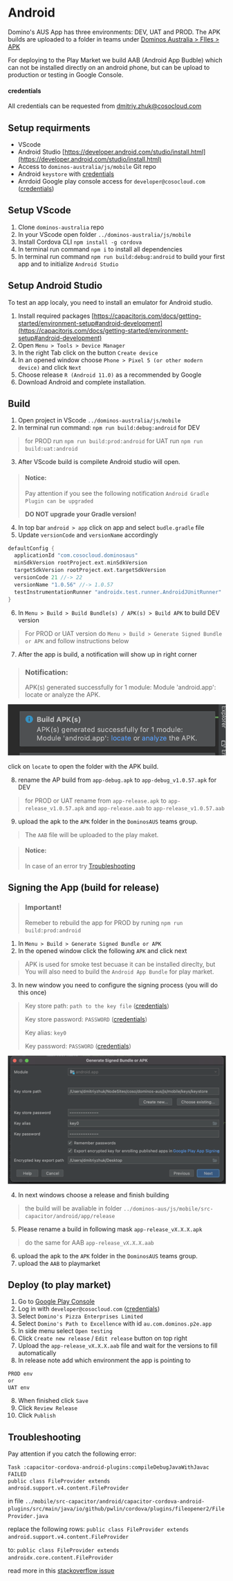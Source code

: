 # Android

Domino's AUS App has three environments: DEV, UAT and PROD. The APK builds are uploaded to a folder in teams under [Dominos Australia > FIles > APK](https://connectsolutionscorp.sharepoint.com/:f:/r/sites/BravoTeam/Shared%20Documents/Dominos%20Australia/APK?csf=1&web=1&e=xDbPeO)

For deploying to the Play Market we build AAB (Android App Budble) which can not be installed directly on an android phone, but can be upload to production or testing in Google Console.

#### credentials

All credentials can be requested from [dmitriy.zhuk@cosocloud.com](mailto:dmitriy.zhuk@cosocloud.com)

## Setup requirments

- VScode
- Android Studio [https://developer.android.com/studio/install.html](https://developer.android.com/studio/install.html)
- Access to `dominos-australia/js/mobile` Git repo
- Android `keystore` with [credentials](#credentials)
- Anrdoid Google play console access for `developer@cosocloud.com` ([credentials](#credentials))

## Setup VScode

1. Clone `dominos-australia` repo
2. In your VScode open folder `../dominos-australia/js/mobile`
3. Install Cordova CLI `npm install -g cordova`
4. In terminal run command `npm i` to install all dependencies
5. In terminal run command `npm run build:debug:android` to build your first app and to initialize `Android Studio`

## Setup Android Studio

To test an app localy, you need to install an emulator for Android studio.

1.  Install required packages [https://capacitorjs.com/docs/getting-started/environment-setup#android-development](https://capacitorjs.com/docs/getting-started/environment-setup#android-development)
2.  Open `Menu > Tools > Device Manager`
3.  In the right Tab click on the button `Create device`
4.  In an opened window choose `Phone > Pixel 5 (or other modern device)` and click `Next`
5.  Choose release `R (Android 11.0)` as a recommended by Google
6.  Download Android and complete installation.

## Build

1. Open project in VScode `../dominos-australia/js/mobile`
2. In terminal run command: `npm run build:debug:android` for DEV

> for PROD run `npm run build:prod:android`
> for UAT run `npm run build:uat:android`

3. After VScode build is compilete Android studio will open.

> #### Notice:
>
> Pay attention if you see the following notification `Android Gradle Plugin can be upgraded`
>
> **DO NOT upgrade your Gradle version!**

4. In top bar `android > app` click on app and select `budle.gradle` file
5. Update `versionCode` and `versionName` accordingly

```gradle
defaultConfig {
  applicationId "com.cosocloud.dominosaus"
  minSdkVersion rootProject.ext.minSdkVersion
  targetSdkVersion rootProject.ext.targetSdkVersion
  versionCode 21 //-> 22
  versionName "1.0.56" //-> 1.0.57
  testInstrumentationRunner "androidx.test.runner.AndroidJUnitRunner"
}
```

6. In `Menu > Build > Build Bundle(s) / APK(s) > Build APK` to build DEV version

> For PROD or UAT version do `Menu > Build > Generate Signed Bundle or APK` and follow instructions below

7. After the app is build, a notification will show up in right corner

> ### Notification:
>
> APK(s) generated successfully for 1 module: Module 'android.app': locate or analyze the APK.

![Notification Location](../assets/android/notification-location.png)

click on `locate` to open the folder with the APK build.

8. rename the AP build from `app-debug.apk` to `app-debug_v1.0.57.apk` for DEV

> for PROD or UAT rename from `app-release.apk` to `app-release_v1.0.57.apk`
> and `app-release.aab` to `app-release_v1.0.57.aab`

9. upload the apk to the `APK` folder in the `DominosAUS` teams group.

> The `AAB` file will be uploaded to the play maket.

> #### Notice:
>
> In case of an error try [Troubleshooting](#Troubleshooting)

## Signing the App (build for release)

> ### Important!
>
> Remeber to rebuild the app for PROD by runing `npm run build:prod:android`

1. In `Menu > Build > Generate Signed Bundle or APK`
2. In the opened window click the following `APK` and click next

> APK is used for smoke test becuase it can be installed direclty, but
> You will also need to build the `Android App Bundle` for play market.

3. In new window you need to configure the signing process (you will do this once)

> Key store path: `path to the key file` ([credentials](#credentials))
>
> Key store password: `PASSWORD` ([credentials](#credentials))
>
> Key alias: `key0`
>
> Key password: `PASSWORD` ([credentials](#credentials))

![Signing android app](../assets/android/siging-android-app.png)

4. In next windows choose a release and finish building

> the build will be avaliable in folder `../dominos-aus/js/mobile/src-capacitor/android/app/release`

5. Please rename a build in following mask `app-release_vX.X.X.apk`

> do the same for AAB `app-release_vX.X.X.aab`

6. upload the apk to the `APK` folder in the `DominosAUS` teams group.
7. upload the `AAB` to playmarket

## Deploy (to play market)

1. Go to [Google Play Console](https://play.google.com/console)
2. Log in with `developer@cosocloud.com` ([credentials](#credentials))
3. Select `Domino's Pizza Enterprises Limited`
4. Select `Domino's Path to Excellence` with id `au.com.dominos.p2e.app`
5. In side menu select `Open testing`
6. Click `Create new release` / `Edit release` button on top right
7. Upload the `app-release_vX.X.X.aab` file and wait for the versions to fill automatically
8. In release note add which environment the app is pointing to

```
PROD env
or
UAT env
```

8. When finished click `Save`
9. Click `Review Release`
10. Click `Publish`

## Troubleshooting

Pay attention if you catch the following error:

```
Task :capacitor-cordova-android-plugins:compileDebugJavaWithJavac FAILED
public class FileProvider extends android.support.v4.content.FileProvider
```

in file `../mobile/src-capacitor/android/capacitor-cordova-android-plugins/src/main/java/io/github/pwlin/cordova/plugins/fileopener2/FileProvider.java`

replace the following rows:
`public class FileProvider extends android.support.v4.content.FileProvider`

to:
`public class FileProvider extends androidx.core.content.FileProvider`

read more in this [stackoverflow issue](https://stackoverflow.com/questions/48534293/android-support-v4-content-fileprovider-not-found)
